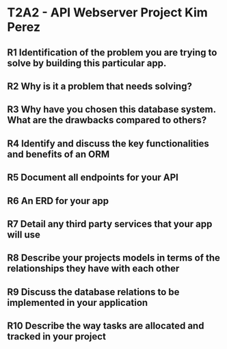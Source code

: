 # T2A2 - API Webserver Project Kim Perez

## R1	Identification of the problem you are trying to solve by building this particular app.

## R2	Why is it a problem that needs solving?

## R3	Why have you chosen this database system. What are the drawbacks compared to others?

## R4	Identify and discuss the key functionalities and benefits of an ORM

## R5	Document all endpoints for your API

## R6	An ERD for your app

## R7	Detail any third party services that your app will use

## R8	Describe your projects models in terms of the relationships they have with each other

## R9	Discuss the database relations to be implemented in your application

## R10	Describe the way tasks are allocated and tracked in your project